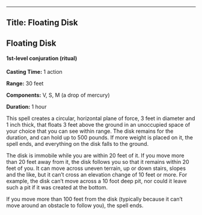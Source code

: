-------------------------
Title: Floating Disk
-------------------------

## Floating Disk

#### 1st-level conjuration (ritual)


**Casting Time:** 1 action

**Range:** 30 feet

**Components:** V, S, M (a drop of mercury)

**Duration:** 1 hour

This spell creates a circular, horizontal plane of force, 3 feet in
diameter and 1 inch thick, that floats 3 feet above the ground in an
unoccupied space of your choice that you can see within range. The disk
remains for the duration, and can hold up to 500 pounds. If more weight
is placed on it, the spell ends, and everything on the disk falls to the
ground.

The disk is immobile while you are within 20 feet of it. If you move
more than 20 feet away from it, the disk follows you so that it remains
within 20 feet of you. It can move across uneven terrain, up or down
stairs, slopes and the like, but it can’t cross an elevation change of
10 feet or more. For example, the disk can’t move across a
10 foot deep pit, nor could it leave such a pit if it was created
at the bottom.

If you move more than 100 feet from the disk (typically because it can’t
move around an obstacle to follow you), the spell ends.


